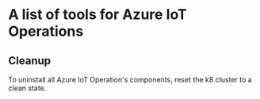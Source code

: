 # A list of tools for Azure IoT Operations

## Cleanup

To uninstall all Azure IoT Operation's components, reset the k8 cluster to a clean state.